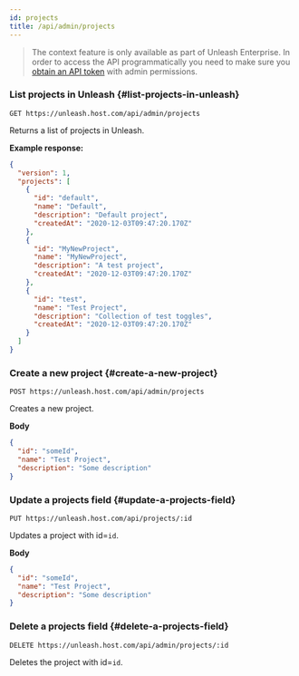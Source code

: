 ```yaml
---
id: projects
title: /api/admin/projects
---
```


> The context feature is only available as part of Unleash Enterprise. In order to access the API programmatically you need to make sure you [obtain an API token](../../user_guide/api-token) with admin permissions.

### List projects in Unleash {#list-projects-in-unleash}

`GET https://unleash.host.com/api/admin/projects`

Returns a list of projects in Unleash.

**Example response:**

```json
{
  "version": 1,
  "projects": [
    {
      "id": "default",
      "name": "Default",
      "description": "Default project",
      "createdAt": "2020-12-03T09:47:20.170Z"
    },
    {
      "id": "MyNewProject",
      "name": "MyNewProject",
      "description": "A test project",
      "createdAt": "2020-12-03T09:47:20.170Z"
    },
    {
      "id": "test",
      "name": "Test Project",
      "description": "Collection of test toggles",
      "createdAt": "2020-12-03T09:47:20.170Z"
    }
  ]
}
```

### Create a new project {#create-a-new-project}

`POST https://unleash.host.com/api/admin/projects`

Creates a new project.

**Body**

```json
{
  "id": "someId",
  "name": "Test Project",
  "description": "Some description"
}
```

### Update a projects field {#update-a-projects-field}

`PUT https://unleash.host.com/api/projects/:id`

Updates a project with id=`id`.

**Body**

```json
{
  "id": "someId",
  "name": "Test Project",
  "description": "Some description"
}
```

### Delete a projects field {#delete-a-projects-field}

`DELETE https://unleash.host.com/api/admin/projects/:id`

Deletes the project with id=`id`.

